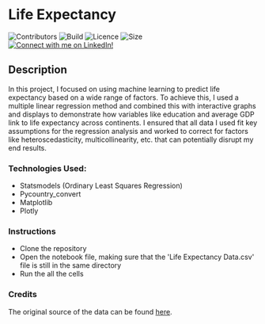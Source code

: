 # Life Expectancy
![Contributors](https://img.shields.io/badge/Contributors-Michael%20Rehani-brightgreen)
![Build](https://img.shields.io/badge/build-passing-brightgreen)
![Licence](https://img.shields.io/github/license/mrrehani/Life-Expectancy)
![Size](https://img.shields.io/github/repo-size/mrrehani/Life-Expectancy)
<br>
<a href="https://www.linkedin.com/in/michael-rehani/">
<img alt="Connect with me on LinkedIn!">
</a>

## Description
In this project, I focused on using machine learning to predict life expectancy based on a wide range of factors. To achieve this, I used a multiple linear regression method and combined this with interactive graphs and displays to demonstrate how variables like education and average GDP link to life expectancy across continents. I ensured that all data I used fit key assumptions for the regression analysis and worked to correct for factors like heteroscedasticity, multicollinearity, etc. that can potentially disrupt my end results.

### Technologies Used:
- Statsmodels (Ordinary Least Squares Regression) 
- Pycountry_convert
- Matplotlib
- Plotly

### Instructions
- Clone the repository
- Open the notebook file, making sure that the 'Life Expectancy Data.csv' file is still in the same directory
- Run the all the cells

### Credits
The original source of the data can be found [here](https://www.kaggle.com/datasets/kumarajarshi/life-expectancy-who?ref=hackernoon.com).
